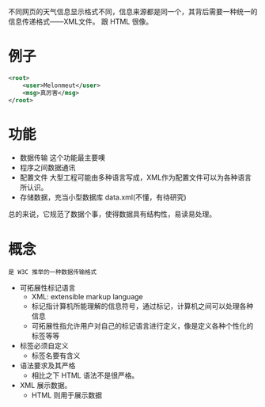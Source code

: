 不同网页的天气信息显示格式不同，信息来源都是同一个，其背后需要一种统一的信息传递格式——XML文件。
跟 HTML 很像。
# 例子
```XML
<root>
	<user>Melonmeut</user>
	<msg>真厉害</msg>
</root>
```

# 功能
- 数据传输
	这个功能最主要噢
- 程序之间数据通讯
- 配置文件
	大型工程可能由多种语言写成，XML作为配置文件可以为各种语言所认识。
- 存储数据，充当小型数据库
	data.xml(不懂，有待研究)

总的来说，它规范了数据个事，使得数据具有结构性，易读易处理。

# 概念
	是 W3C 推举的一种数据传输格式
- 可拓展性标记语言
	- XML: extensible markup language
	- 标记指计算机所能理解的信息符号，通过标记，计算机之间可以处理各种信息
	- 可拓展性指允许用户对自己的标记语言进行定义，像是定义各种个性化的标签等等
- 标签必须自定义
	- 标签名要有含义
- 语法要求及其严格
	- 相比之下 HTML 语法不是很严格。
- XML 展示数据。
	- HTML 则用于展示数据